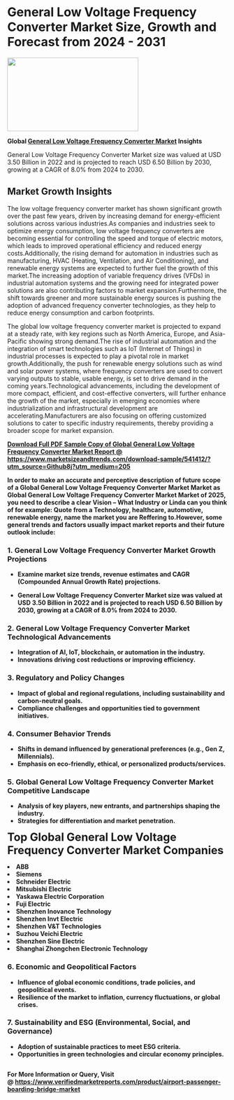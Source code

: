 <H1>General Low Voltage Frequency Converter Market Size, Growth and Forecast from 2024 - 2031</H1><img class="aligncenter size-medium wp-image-584254" src="https://thirdeyenews.in/wp-content/uploads/2024/09/Global-Market-Research-300x168.jpeg" alt="" width="300" height="168" /><p><strong>Global&nbsp;<a href="https://www.marketsizeandtrends.com/download-sample/541412/?utm_source=Github8j?utm_medium=205">General Low Voltage Frequency Converter Market</a> Insights</strong></p><p>General Low Voltage Frequency Converter Market size was valued at USD 3.50 Billion in 2022 and is projected to reach USD 6.50 Billion by 2030, growing at a CAGR of 8.0% from 2024 to 2030.</p><p><h2>Market Growth Insights</h2> <p>The low voltage frequency converter market has shown significant growth over the past few years, driven by increasing demand for energy-efficient solutions across various industries.As companies and industries seek to optimize energy consumption, low voltage frequency converters are becoming essential for controlling the speed and torque of electric motors, which leads to improved operational efficiency and reduced energy costs.Additionally, the rising demand for automation in industries such as manufacturing, HVAC (Heating, Ventilation, and Air Conditioning), and renewable energy systems are expected to further fuel the growth of this market.The increasing adoption of variable frequency drives (VFDs) in industrial automation systems and the growing need for integrated power solutions are also contributing factors to market expansion.Furthermore, the shift towards greener and more sustainable energy sources is pushing the adoption of advanced frequency converter technologies, as they help to reduce energy consumption and carbon footprints.</p> <p><strong><a href="#"></a></strong></p> <p>The global low voltage frequency converter market is projected to expand at a steady rate, with key regions such as North America, Europe, and Asia-Pacific showing strong demand.The rise of industrial automation and the integration of smart technologies such as IoT (Internet of Things) in industrial processes is expected to play a pivotal role in market growth.Additionally, the push for renewable energy solutions such as wind and solar power systems, where frequency converters are used to convert varying outputs to stable, usable energy, is set to drive demand in the coming years.Technological advancements, including the development of more compact, efficient, and cost-effective converters, will further enhance the growth of the market, especially in emerging economies where industrialization and infrastructural development are accelerating.Manufacturers are also focusing on offering customized solutions to cater to specific industry requirements, thereby providing a broader scope for market expansion.</p> <p><strong><a href="#"></p><p><span class=""><strong>Download Full PDF Sample Copy of Global General Low Voltage Frequency Converter Market Report</strong> @ <a href="https://www.marketsizeandtrends.com/download-sample/541412/?utm_source=Github8j?utm_medium=205" target="_blank">https://www.marketsizeandtrends.com/download-sample/541412/?utm_source=Github8j?utm_medium=205</a></span></p><p>In order to make an accurate and perceptive description of future scope of a Global&nbsp;General Low Voltage Frequency Converter Market Market as Global&nbsp;General Low Voltage Frequency Converter Market Market of 2025, you need to describe a clear Vision &ndash; What Industry or Linda can you think of for example: Quote from a Technology, healthcare, automotive, renewable energy, name the market you are Reffering to.However, some general trends and factors usually impact market reports and their future outlook include:</p><h3>1.&nbsp;<strong>General Low Voltage Frequency Converter Market Growth Projections</strong></h3><ul><li>Examine market size trends, revenue estimates and CAGR (Compounded Annual Growth Rate) projections.</li><li><p>General Low Voltage Frequency Converter Market size was valued at USD 3.50 Billion in 2022 and is projected to reach USD 6.50 Billion by 2030, growing at a CAGR of 8.0% from 2024 to 2030.</p></li></ul><h3>2.&nbsp;<strong>General Low Voltage Frequency Converter Market Technological Advancements</strong></h3><ul><li>Integration of AI, IoT, blockchain, or automation in the industry.</li><li>Innovations driving cost reductions or improving efficiency.</li></ul><h3>3.&nbsp;<strong>Regulatory and Policy Changes</strong></h3><ul><li>Impact of global and regional regulations, including sustainability and carbon-neutral goals.</li><li>Compliance challenges and opportunities tied to government initiatives.</li></ul><h3>4.&nbsp;<strong>Consumer Behavior Trends</strong></h3><ul><li>Shifts in demand influenced by generational preferences (e.g., Gen Z, Millennials).</li><li>Emphasis on eco-friendly, ethical, or personalized products/services.</li></ul><h3>5.&nbsp;<strong>Global General Low Voltage Frequency Converter Market Competitive Landscape</strong></h3><ul><li>Analysis of key players, new entrants, and partnerships shaping the industry.</li><li>Strategies for differentiation and market penetration.</li></ul><p data-pm-slice="1 1 []"><span style="color: inherit; font-family: inherit; font-size: 25px;">Top Global General Low Voltage Frequency Converter Market Companies</span></p><div class="" data-test-id=""><p><li>ABB</li><li> Siemens</li><li> Schneider Electric</li><li> Mitsubishi Electric</li><li> Yaskawa Electric Corporation</li><li> Fuji Electric</li><li> Shenzhen Inovance Technology</li><li> Shenzhen Invt Electric</li><li> Shenzhen V&T Technologies</li><li> Suzhou Veichi Electric</li><li> Shenzhen Sine Electric</li><li> Shanghai Zhongchen Electronic Technology</li></p></div><h3>6.&nbsp;<strong>Economic and Geopolitical Factors</strong></h3><ul><li>Influence of global economic conditions, trade policies, and geopolitical events.</li><li>Resilience of the market to inflation, currency fluctuations, or global crises.</li></ul><h3>7.&nbsp;<strong>Sustainability and ESG (Environmental, Social, and Governance)</strong></h3><ul><li>Adoption of sustainable practices to meet ESG criteria.</li><li>Opportunities in green technologies and circular economy principles.</li></ul><h2><strong style="font-size: 14px;">For More Information or Query, Visit @&nbsp;</strong><a style="background-color: #ffffff; font-size: 14px;" href="https://www.marketsizeandtrends.com/report/general-low-voltage-frequency-converter-market/" target="_blank">https://www.verifiedmarketreports.com/product/airport-passenger-boarding-bridge-market</a></h2>